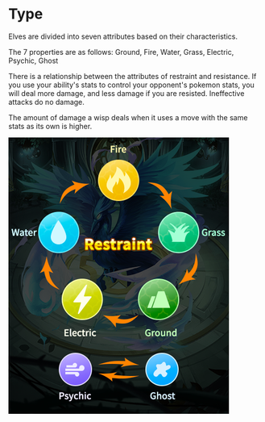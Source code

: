 # Type

Elves are divided into seven attributes based on their characteristics.

The 7 properties are as follows: Ground, Fire, Water, Grass, Electric, Psychic, Ghost

There is a relationship between the attributes of restraint and resistance. If you use your ability's stats to control your opponent's pokemon stats, you will deal more damage, and less damage if you are resisted. Ineffective attacks do no damage.

The amount of damage a wisp deals when it uses a move with the same stats as its own is higher.

![](<../.gitbook/assets/Type Restraint.png>)

